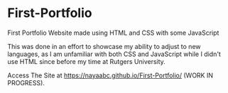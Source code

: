 # First-Portfolio
First Portfolio Website made using HTML and CSS with some JavaScript

This was done in an effort to showcase my ability to adjust to new languages, 
as I am unfamiliar with both CSS and JavaScript while I didn't use HTML since before
my time at Rutgers University.

Access The Site at https://nayaabc.github.io/First-Portfolio/ (WORK IN PROGRESS).

